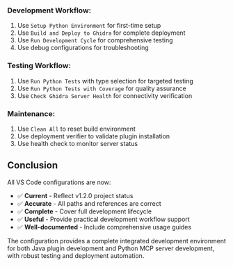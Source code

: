 ### Development Workflow:
1. Use `Setup Python Environment` for first-time setup
2. Use `Build and Deploy to Ghidra` for complete deployment
3. Use `Run Development Cycle` for comprehensive testing
4. Use debug configurations for troubleshooting

### Testing Workflow:
1. Use `Run Python Tests` with type selection for targeted testing
2. Use `Run Python Tests with Coverage` for quality assurance
3. Use `Check Ghidra Server Health` for connectivity verification

### Maintenance:
1. Use `Clean All` to reset build environment
2. Use deployment verifier to validate plugin installation
3. Use health check to monitor server status

## Conclusion

All VS Code configurations are now:
- ✅ **Current** - Reflect v1.2.0 project status
- ✅ **Accurate** - All paths and references are correct
- ✅ **Complete** - Cover full development lifecycle
- ✅ **Useful** - Provide practical development workflow support
- ✅ **Well-documented** - Include comprehensive usage guides

The configuration provides a complete integrated development environment for both Java plugin development and Python MCP server development, with robust testing and deployment automation.
